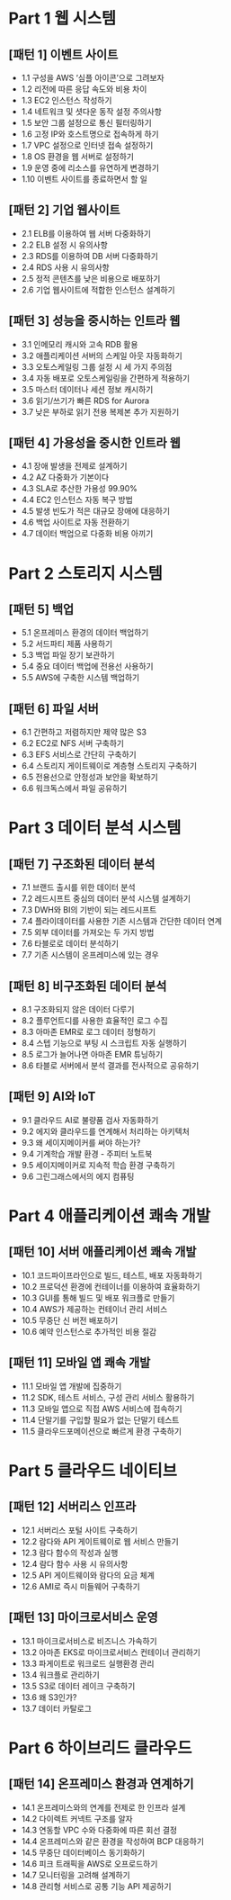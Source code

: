 # Part 1 웹 시스템

## [패턴 1] 이벤트 사이트
* 1.1 구성을 AWS ‘심플 아이콘’으로 그려보자
* 1.2 리전에 따른 응답 속도와 비용 차이
* 1.3 EC2 인스턴스 작성하기
* 1.4 네트워크 및 셧다운 동작 설정 주의사항
* 1.5 보안 그룹 설정으로 통신 필터링하기
* 1.6 고정 IP와 호스트명으로 접속하게 하기
* 1.7 VPC 설정으로 인터넷 접속 설정하기
* 1.8 OS 환경을 웹 서버로 설정하기
* 1.9 운영 중에 리소스를 유연하게 변경하기
* 1.10 이벤트 사이트를 종료하면서 할 일

## [패턴 2] 기업 웹사이트
* 2.1 ELB를 이용하여 웹 서버 다중화하기
* 2.2 ELB 설정 시 유의사항
* 2.3 RDS를 이용하여 DB 서버 다중화하기
* 2.4 RDS 사용 시 유의사항
* 2.5 정적 콘텐츠를 낮은 비용으로 배포하기
* 2.6 기업 웹사이트에 적합한 인스턴스 설계하기

## [패턴 3] 성능을 중시하는 인트라 웹
* 3.1 인메모리 캐시와 고속 RDB 활용
* 3.2 애플리케이션 서버의 스케일 아웃 자동화하기
* 3.3 오토스케일링 그룹 설정 시 세 가지 주의점
* 3.4 자동 배포로 오토스케일링을 간편하게 적용하기
* 3.5 마스터 데이터나 세션 정보 캐시하기
* 3.6 읽기/쓰기가 빠른 RDS for Aurora
* 3.7 낮은 부하로 읽기 전용 복제본 추가 지원하기

## [패턴 4] 가용성을 중시한 인트라 웹

* 4.1 장애 발생을 전제로 설계하기
* 4.2 AZ 다중화가 기본이다
* 4.3 SLA로 추산한 가용성 99.90%
* 4.4 EC2 인스턴스 자동 복구 방법
* 4.5 발생 빈도가 적은 대규모 장애에 대응하기
* 4.6 백업 사이트로 자동 전환하기
* 4.7 데이터 백업으로 다중화 비용 아끼기


# Part 2 스토리지 시스템

## [패턴 5] 백업
* 5.1 온프레미스 환경의 데이터 백업하기
* 5.2 서드파티 제품 사용하기
* 5.3 백업 파일 장기 보관하기
* 5.4 중요 데이터 백업에 전용선 사용하기
* 5.5 AWS에 구축한 시스템 백업하기

## [패턴 6] 파일 서버
* 6.1 간편하고 저렴하지만 제약 많은 S3
* 6.2 EC2로 NFS 서버 구축하기
* 6.3 EFS 서비스로 간단히 구축하기
* 6.4 스토리지 게이트웨이로 계층형 스토리지 구축하기
* 6.5 전용선으로 안정성과 보안을 확보하기
* 6.6 워크독스에서 파일 공유하기


# Part 3 데이터 분석 시스템

## [패턴 7] 구조화된 데이터 분석
* 7.1 브랜드 출시를 위한 데이터 분석
* 7.2 레드시프트 중심의 데이터 분석 시스템 설계하기
* 7.3 DWH와 BI의 기반이 되는 레드시프트
* 7.4 플라이데이터를 사용한 기존 시스템과 간단한 데이터 연계
* 7.5 외부 데이터를 가져오는 두 가지 방법
* 7.6 타블로로 데이터 분석하기
* 7.7 기존 시스템이 온프레미스에 있는 경우

## [패턴 8] 비구조화된 데이터 분석
* 8.1 구조화되지 않은 데이터 다루기
* 8.2 플루언트디를 사용한 효율적인 로그 수집
* 8.3 아마존 EMR로 로그 데이터 정형하기
* 8.4 스텝 기능으로 부팅 시 스크립트 자동 실행하기
* 8.5 로그가 늘어나면 아마존 EMR 튜닝하기
* 8.6 타블로 서버에서 분석 결과를 전사적으로 공유하기

## [패턴 9] AI와 IoT
* 9.1 클라우드 AI로 불량품 검사 자동화하기
* 9.2 에지와 클라우드를 연계해서 처리하는 아키텍처
* 9.3 왜 세이지메이커를 써야 하는가?
* 9.4 기계학습 개발 환경 - 주피터 노트북
* 9.5 세이지메이커로 지속적 학습 환경 구축하기
* 9.6 그린그래스에서의 에지 컴퓨팅


# Part 4 애플리케이션 쾌속 개발

## [패턴 10] 서버 애플리케이션 쾌속 개발
* 10.1 코드파이프라인으로 빌드, 테스트, 배포 자동화하기
* 10.2 프로덕션 환경에 컨테이너를 이용하여 효율화하기
* 10.3 GUI를 통해 빌드 및 배포 워크플로 만들기
* 10.4 AWS가 제공하는 컨테이너 관리 서비스
* 10.5 무중단 신 버전 배포하기
* 10.6 예약 인스턴스로 추가적인 비용 절감

## [패턴 11] 모바일 앱 쾌속 개발
* 11.1 모바일 앱 개발에 집중하기
* 11.2 SDK, 테스트 서비스, 구성 관리 서비스 활용하기
* 11.3 모바일 앱으로 직접 AWS 서비스에 접속하기
* 11.4 단말기를 구입할 필요가 없는 단말기 테스트
* 11.5 클라우드포메이션으로 빠르게 환경 구축하기


# Part 5 클라우드 네이티브

## [패턴 12] 서버리스 인프라
* 12.1 서버리스 포털 사이트 구축하기
* 12.2 람다와 API 게이트웨이로 웹 서비스 만들기
* 12.3 람다 함수의 작성과 실행
* 12.4 람다 함수 사용 시 유의사항
* 12.5 API 게이트웨이와 람다의 요금 체계
* 12.6 AMI로 즉시 미들웨어 구축하기

## [패턴 13] 마이크로서비스 운영
* 13.1 마이크로서비스로 비즈니스 가속하기
* 13.2 아마존 EKS로 마이크로서비스 컨테이너 관리하기
* 13.3 파게이트로 워크로드 실행환경 관리
* 13.4 워크플로 관리하기
* 13.5 S3로 데이터 레이크 구축하기
* 13.6 왜 S3인가?
* 13.7 데이터 카탈로그


# Part 6 하이브리드 클라우드

## [패턴 14] 온프레미스 환경과 연계하기
* 14.1 온프레미스와의 연계를 전제로 한 인프라 설계
* 14.2 다이렉트 커넥트 구조를 알자
* 14.3 연동할 VPC 수와 다중화에 따른 회선 결정
* 14.4 온프레미스와 같은 환경을 작성하여 BCP 대응하기
* 14.5 무중단 데이터베이스 동기화하기
* 14.6 피크 트래픽을 AWS로 오프로드하기
* 14.7 모니터링을 고려해 설계하기
* 14.8 관리형 서비스로 공통 기능 API 제공하기 